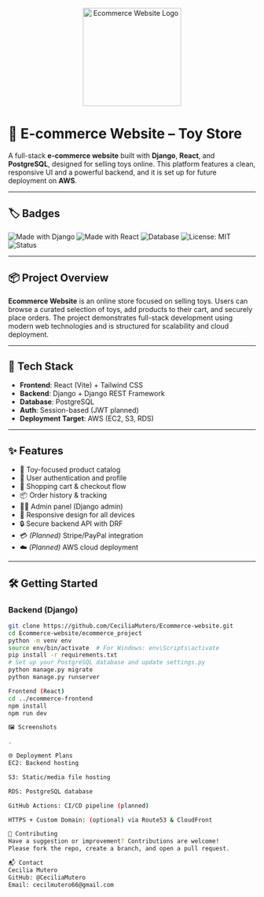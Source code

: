 <p align="center">
  <img src="./screenshots/A_logo_for_an_e-commerce_website_focused_on_toys_i.png" width="200" alt="Ecommerce Website Logo" />
</p>

# 🧸 E-commerce Website – Toy Store

A full-stack **e-commerce website** built with **Django**, **React**, and **PostgreSQL**, designed for selling toys online. This platform features a clean, responsive UI and a powerful backend, and it is set up for future deployment on **AWS**.

---

## 🏷️ Badges

![Made with Django](https://img.shields.io/badge/Backend-Django-092E20?style=for-the-badge&logo=django)
![Made with React](https://img.shields.io/badge/Frontend-React-61DAFB?style=for-the-badge&logo=react)
![Database](https://img.shields.io/badge/Database-PostgreSQL-336791?style=for-the-badge&logo=postgresql)
![License: MIT](https://img.shields.io/badge/License-MIT-yellow.svg?style=for-the-badge)
![Status](https://img.shields.io/badge/Status-In_Progress-orange?style=for-the-badge)

---

## 📦 Project Overview

**Ecommerce Website** is an online store focused on selling toys. Users can browse a curated selection of toys, add products to their cart, and securely place orders. The project demonstrates full-stack development using modern web technologies and is structured for scalability and cloud deployment.

---

## 🚀 Tech Stack

- **Frontend**: React (Vite) + Tailwind CSS  
- **Backend**: Django + Django REST Framework  
- **Database**: PostgreSQL  
- **Auth**: Session-based (JWT planned)  
- **Deployment Target**: AWS (EC2, S3, RDS)  

---

## ✨ Features

- 🧸 Toy-focused product catalog  
- 👤 User authentication and profile  
- 🛒 Shopping cart & checkout flow  
- 📦 Order history & tracking  
- 🧑‍💻 Admin panel (Django admin)  
- 📱 Responsive design for all devices  
- 🔒 Secure backend API with DRF  
- 💳 *(Planned)* Stripe/PayPal integration  
- ☁️ *(Planned)* AWS cloud deployment  

---

## 🛠️ Getting Started

### Backend (Django)
```bash
git clone https://github.com/CeciliaMutero/Ecommerce-website.git
cd Ecommerce-website/ecommerce_project
python -m venv env
source env/bin/activate  # For Windows: env\Scripts\activate
pip install -r requirements.txt
# Set up your PostgreSQL database and update settings.py
python manage.py migrate
python manage.py runserver

Frontend (React)
cd ../ecommerce-frontend
npm install
npm run dev

🖼️ Screenshots

.

🌐 Deployment Plans
EC2: Backend hosting

S3: Static/media file hosting

RDS: PostgreSQL database

GitHub Actions: CI/CD pipeline (planned)

HTTPS + Custom Domain: (optional) via Route53 & CloudFront

🙌 Contributing
Have a suggestion or improvement? Contributions are welcome!
Please fork the repo, create a branch, and open a pull request.

📬 Contact
Cecilia Mutero
GitHub: @CeciliaMutero
Email: cecilmutero66@gmail.com




